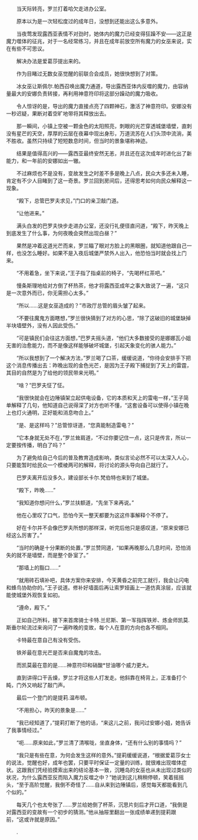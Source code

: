 　　当天际转亮，罗兰打着哈欠走进办公室。

　　原本以为是一次轻松度过的成年日，没想到还能出这么多意外。

　　当夜莺发现露西亚表情不对劲时，她体内的魔力已经变得狂躁不安——这正是魔力噬体的征兆，对于一名经常练习，并且在成年前放空所有魔力的女巫来说，实在有些不可思议。

　　解决办法是爱葛莎提出来的。

　　作为目睹过无数女巫觉醒的前联合会成员，她很快想到了对策。

　　冰女巫让斯佩尔.帕西召唤出魔力通道，导出露西亚体内反噬的魔力，由容纳量最大的安娜负责转接，再利用神意符印将这部分躁动的魔力吸收。

　　令人惊讶的是，导出的魔力直接点亮了四颗神石，激活了神意符印。安娜没有一秒迟疑，果断对着空旷地带将其释放出去。

　　那一瞬间，小镇上空被一颗金色的太阳照亮，刺眼的光芒穿透城堡墙壁，直刺没有星芒的天空，厚厚的云层在夜幕中现出身形，万道流苏在人们头顶中流淌，美不胜收。虽然只持续了短短数息时间，但当时的景象堪称神迹。

　　结果是值得高兴的——露西亚最终安然无恙，并且还在这次成年时进化出了新能力，和一年前的安娜如出一辙。

　　不过麻烦也不是没有，变故发生之时差不多是晚上八点，民众大多还未入睡，肯定有不少人目睹到了这一奇景。罗兰回到房间后，还得思考如何向民众解释这一现象。

　　“殿下，总管巴罗夫求见，”门口的亲卫敲门道。

　　“让他进来。”

　　满头白发的巴罗夫快步走进办公室，还没行礼便径直问道，“殿下，昨天晚上到底发生了什么事，为何夜晚会突然出现白昼？”

　　果然是冲着这道光芒而来，罗兰瞄了眼对方脸上的黑眼圈，就知道他跟自己一样，也没怎么睡好。如果不是入夜后城堡严禁外人出入，他恐怕当时就会找上门来。

　　“不用着急，坐下来说，”王子指了指桌前的椅子，“先喝杯红茶吧。”

　　慢条斯理地给对方倒了杯热茶，他才将露西亚成年之事大致说了一遍，“这只是一次意外而已，你无需担心太多。”

　　“所以……这是女巫造成的？”市政厅总管的眉头皱了起来。

　　“不要往魔鬼方面瞎想，”罗兰很快猜到了对方的心思，“除了这破旧的城堡缺掉半块墙壁外，没有人因此受伤。”

　　“可是镇民们会往这方面想，”巴罗夫摇头道，“他们大多数接受的是娜娜瓦小姐无害的治愈能力，而不是像这样能够破坏城堡，引起天象变化的骇人能力。”

　　“所以我想到了一个解决方法，”罗兰喝了口茶，缓缓说道，“你待会安排手下把这个消息传播出去：昨晚出现的金色光芒，是因为王子殿下捕捉到了天上的雷霆，其目的自然是为了给他的领民带来光明。”

　　“啥？”巴罗夫怔了怔。

　　“我很快就会在边陲镇架立起供电设备，它的本质和天上的雷电一样，”王子简单解释了几句，他知道自己说得深了对方也听不懂，“这套设备可以使得小镇在晚上也灯火通明，正好能和消息吻合上。”

　　“是、是这样吗？”总管惊讶道，“您真能制造雷电？”

　　“它本身就无处不在，”罗兰耸肩道，“不过你要记住一点，这只是传言，所以一定要按传播，明白了吗？”

　　为了避免给自己今后的普及教育造成影响，类似言论必然不可以太深入人心，只要能暂时给民众一个模棱两可的解释，将讨论的源头导向自己就行了。

　　巴罗夫离开后没多久，建设部长卡尔.梵伯特也来到了城堡。

　　“殿下，昨晚……”

　　“我知道你想问什么，”罗兰扶额道，“先坐下来再说。”

　　他在心里叹了口气，恐怕今天一整天都要为这这件事解释个不停了。

　　好在卡尔并不会像巴罗夫所想的那样深，听完后他只是感叹道，“原来安娜已经这么厉害了。”

　　“当时的确是十分果断的处置，”罗兰赞同道，“如果再晚那么几息时间，恐怕消失的就不是墙壁，而是整个卧室了。”

　　“那墙上的豁口……”

　　“就用砖石填补吧，具体方案你来安排，今天黄昏之前完工就行，我会让闪电和蜂鸟协助你的。”王子说道。修补好墙面后再让索罗娅画上一道仿真涂层，应该就能使城堡外观恢复如初。

　　“遵命，殿下。”

　　正如自己所料，接下来首席骑士卡特.兰尼斯、第一军指挥铁斧、炼金师凯莫.斯垂尔轮流过来询问了一遍昨晚的变故，每个人在意的方向也各不相同。

　　卡特最在意自己有没有受伤。

　　铁斧最在意光芒是否来自魔鬼的攻击。

　　而凯莫最在意的是……神意符印和硝酸*甘油哪个威力更大。

　　直到讲得口干舌燥，罗兰才将这些人打发走。他斜靠在椅背上，正准备打个盹，门外又响起了敲门声。

　　最后一个登门的是提莉.温布顿。

　　“不用担心，昨天的景象是……”

　　“我已经知道了，”提莉打断了他的话，“来这儿之前，我问过安娜小姐，她告诉了我事情经过。”

　　“呃……原来如此，”罗兰清了清喉咙，坐直身体，“还有什么别的事情吗？”

　　“我只是有些在意，为何会发生这样的意外。”提莉缓缓说道，“根据爱葛莎女士的说法，觉醒也好，成年也罢，只要平时保证一定量的训练，就很难出现噬体症状。这跟我们凭经验摸索出来的结论基本一致，沉睡岛的女巫也从未出现过类似的状况，为什么露西亚反而陷入魔力反噬之中？”她说到这儿稍稍停顿，笑着摇摇头，“至于高阶觉醒，我倒不奇怪了……自从来到边陲镇后，感觉每天都能看到几个似的。”

　　每天几个也太夸张了……罗兰给她倒了杯茶，沉思片刻后才开口道，“我倒是对露西亚的变故有一个初步的猜测。”他从抽屉里翻出一张成绩单递到提莉跟前，“这或许就是原因。”

　　.
